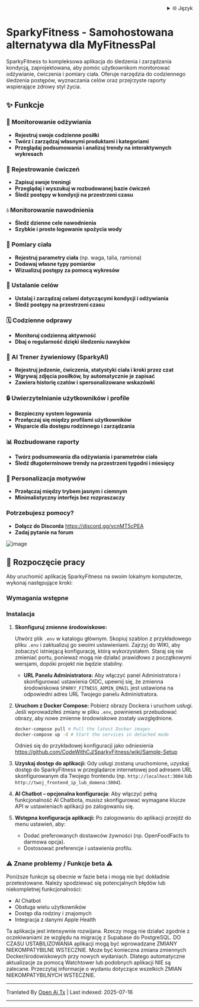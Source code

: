 <div align="right">
  <details>
    <summary >🌐 Język</summary>
    <div>
      <div align="right">
        <p><a href="https://openaitx.github.io/view.html?user=CodeWithCJ&project=SparkyFitness&lang=en">English</a></p>
        <p><a href="https://openaitx.github.io/view.html?user=CodeWithCJ&project=SparkyFitness&lang=zh-CN">简体中文</a></p>
        <p><a href="https://openaitx.github.io/view.html?user=CodeWithCJ&project=SparkyFitness&lang=zh-TW">繁體中文</a></p>
        <p><a href="https://openaitx.github.io/view.html?user=CodeWithCJ&project=SparkyFitness&lang=ja">日本語</a></p>
        <p><a href="https://openaitx.github.io/view.html?user=CodeWithCJ&project=SparkyFitness&lang=ko">한국어</a></p>
        <p><a href="https://openaitx.github.io/view.html?user=CodeWithCJ&project=SparkyFitness&lang=hi">हिन्दी</a></p>
        <p><a href="https://openaitx.github.io/view.html?user=CodeWithCJ&project=SparkyFitness&lang=th">ไทย</a></p>
        <p><a href="https://openaitx.github.io/view.html?user=CodeWithCJ&project=SparkyFitness&lang=fr">Français</a></p>
        <p><a href="https://openaitx.github.io/view.html?user=CodeWithCJ&project=SparkyFitness&lang=de">Deutsch</a></p>
        <p><a href="https://openaitx.github.io/view.html?user=CodeWithCJ&project=SparkyFitness&lang=es">Español</a></p>
        <p><a href="https://openaitx.github.io/view.html?user=CodeWithCJ&project=SparkyFitness&lang=it">Itapano</a></p>
        <p><a href="https://openaitx.github.io/view.html?user=CodeWithCJ&project=SparkyFitness&lang=ru">Русский</a></p>
        <p><a href="https://openaitx.github.io/view.html?user=CodeWithCJ&project=SparkyFitness&lang=pt">Português</a></p>
        <p><a href="https://openaitx.github.io/view.html?user=CodeWithCJ&project=SparkyFitness&lang=nl">Nederlands</a></p>
        <p><a href="https://openaitx.github.io/view.html?user=CodeWithCJ&project=SparkyFitness&lang=pl">Polski</a></p>
        <p><a href="https://openaitx.github.io/view.html?user=CodeWithCJ&project=SparkyFitness&lang=ar">العربية</a></p>
        <p><a href="https://openaitx.github.io/view.html?user=CodeWithCJ&project=SparkyFitness&lang=fa">فارسی</a></p>
        <p><a href="https://openaitx.github.io/view.html?user=CodeWithCJ&project=SparkyFitness&lang=tr">Türkçe</a></p>
        <p><a href="https://openaitx.github.io/view.html?user=CodeWithCJ&project=SparkyFitness&lang=vi">Tiếng Việt</a></p>
        <p><a href="https://openaitx.github.io/view.html?user=CodeWithCJ&project=SparkyFitness&lang=id">Bahasa Indonesia</a></p>
      </div>
    </div>
  </details>
</div>

# SparkyFitness - Samohostowana alternatywa dla MyFitnessPal

SparkyFitness to kompleksowa aplikacja do śledzenia i zarządzania kondycją, zaprojektowana, aby pomóc użytkownikom monitorować odżywianie, ćwiczenia i pomiary ciała. Oferuje narzędzia do codziennego śledzenia postępów, wyznaczania celów oraz przejrzyste raporty wspierające zdrowy styl życia.


## ✨ Funkcje

### 🍎 Monitorowanie odżywiania

* **Rejestruj swoje codzienne posiłki**
* **Twórz i zarządzaj własnymi produktami i kategoriami**
* **Przeglądaj podsumowania i analizuj trendy na interaktywnych wykresach**

### 💪 Rejestrowanie ćwiczeń

* **Zapisuj swoje treningi**
* **Przeglądaj i wyszukuj w rozbudowanej bazie ćwiczeń**
* **Śledź postępy w kondycji na przestrzeni czasu**

### 💧 Monitorowanie nawodnienia

* **Śledź dzienne cele nawodnienia**
* **Szybkie i proste logowanie spożycia wody**

### 📏 Pomiary ciała

* **Rejestruj parametry ciała** (np. waga, talia, ramiona)
* **Dodawaj własne typy pomiarów**
* **Wizualizuj postępy za pomocą wykresów**

### 🎯 Ustalanie celów

* **Ustalaj i zarządzaj celami dotyczącymi kondycji i odżywiania**
* **Śledź postępy na przestrzeni czasu**

### 🗓️ Codzienne odprawy

* **Monitoruj codzienną aktywność**
* **Dbaj o regularność dzięki śledzeniu nawyków**

### 🤖 AI Trener żywieniowy (SparkyAI)

* **Rejestruj jedzenie, ćwiczenia, statystyki ciała i kroki przez czat**
* **Wgrywaj zdjęcia posiłków, by automatycznie je zapisać**
* **Zawiera historię czatów i spersonalizowane wskazówki**

### 🔒 Uwierzytelnianie użytkowników i profile

* **Bezpieczny system logowania**
* **Przełączaj się między profilami użytkowników**
* **Wsparcie dla dostępu rodzinnego i zarządzania**

### 📊 Rozbudowane raporty

* **Twórz podsumowania dla odżywiania i parametrów ciała**
* **Śledź długoterminowe trendy na przestrzeni tygodni i miesięcy**

### 🎨 Personalizacja motywów

* **Przełączaj między trybem jasnym i ciemnym**
* **Minimalistyczny interfejs bez rozpraszaczy**

### Potrzebujesz pomocy?
* **Dołącz do Discorda**
  https://discord.gg/vcnMT5cPEA
* **Zadaj pytanie na forum**


![image](https://github.com/user-attachments/assets/ccc7f34e-a663-405f-a4d4-a9888c3197bc)

## 🚀 Rozpoczęcie pracy

Aby uruchomić aplikację SparkyFitness na swoim lokalnym komputerze, wykonaj następujące kroki:

### Wymagania wstępne

### Instalacja

1.  **Skonfiguruj zmienne środowiskowe:**

    Utwórz plik `.env` w katalogu głównym. Skopiuj szablon z przykładowego pliku `.env` i zaktualizuj go swoimi ustawieniami. Zajrzyj do WIKI, aby zobaczyć istniejącą konfigurację, którą wykorzystałem. Staraj się nie zmieniać portu, ponieważ mogą nie działać prawidłowo z początkowymi wersjami, dopóki projekt nie będzie stabilny.

    *   **URL Panelu Administratora:** Aby włączyć panel Administratora i skonfigurować ustawienia OIDC, upewnij się, że zmienna środowiskowa `SPARKY_FITNESS_ADMIN_EMAIL` jest ustawiona na odpowiedni adres URL Twojego panelu Administratora.
    

2.  **Uruchom z Docker Compose:**
    Pobierz obrazy Dockera i uruchom usługi. Jeśli wprowadziłeś zmiany w pliku `.env`, powinieneś przebudować obrazy, aby nowe zmienne środowiskowe zostały uwzględnione.


    ```sh
    docker-compose pull # Pull the latest Docker images
    docker-compose up -d # Start the services in detached mode
    ```
    Odnieś się do przykładowej konfiguracji jako odniesienia
    https://github.com/CodeWithCJ/SparkyFitness/wiki/Sample-Setup

3.  **Uzyskaj dostęp do aplikacji:**
    Gdy usługi zostaną uruchomione, uzyskaj dostęp do SparkyFitness w przeglądarce internetowej pod adresem URL skonfigurowanym dla Twojego frontendu (np. `http://localhost:3004` lub `http://twoj_frontend_ip_lub_domena:3004`).

4.  **AI Chatbot – opcjonalna konfiguracja:**
    Aby włączyć pełną funkcjonalność AI Chatbota, musisz skonfigurować wymagane klucze API w ustawieniach aplikacji po zalogowaniu się.
  
5.  **Wstępna konfiguracja aplikacji:**
    Po zalogowaniu do aplikacji przejdź do menu ustawień, aby:
    *   Dodać preferowanych dostawców żywności (np. OpenFoodFacts to darmowa opcja).
    *   Dostosować preferencje i ustawienia profilu.

### ⚠️ Znane problemy / Funkcje beta ⚠️

Poniższe funkcje są obecnie w fazie beta i mogą nie być dokładnie przetestowane. Należy spodziewać się potencjalnych błędów lub niekompletnej funkcjonalności:

*   AI Chatbot
*   Obsługa wielu użytkowników
*   Dostęp dla rodziny i znajomych
*   Integracja z danymi Apple Health

Ta aplikacja jest intensywnie rozwijana. Rzeczy mogą nie działać zgodnie z oczekiwaniami ze względu na migrację z Supabase do PostgreSQL. DO CZASU USTABILIZOWANIA aplikacji mogą być wprowadzane ZMIANY NIEKOMPATYBILNE WSTECZNIE.
Może być konieczna zmiana zmiennych Docker/środowiskowych przy nowych wydaniach. Dlatego automatyczne aktualizacje za pomocą Watchtower lub podobnych aplikacji NIE są zalecane. Przeczytaj informacje o wydaniu dotyczące wszelkich ZMIAN NIEKOMPATYBILNYCH WSTECZNIE.




---

Tranlated By [Open Ai Tx](https://github.com/OpenAiTx/OpenAiTx) | Last indexed: 2025-07-16

---